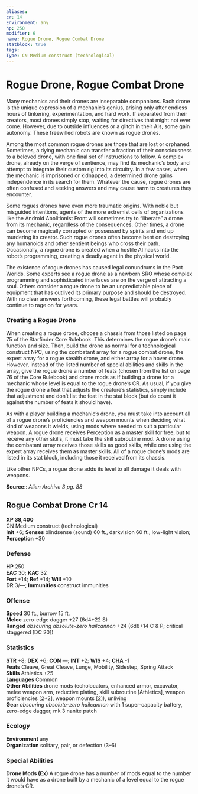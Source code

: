 ```yaml
---
aliases: 
cr: 14
Environment: any
hp: 250
modifier: 6
name: Rogue Drone, Rogue Combat Drone
statblock: true
tags: 
Type: CN Medium construct (technological)  
---
```


# Rogue Drone, Rogue Combat Drone

Many mechanics and their drones are inseparable companions. Each drone is the unique expression of a mechanic’s genius, arising only after endless hours of tinkering, experimentation, and hard work. If separated from their creators, most drones simply stop, waiting for directives that might not ever come. However, due to outside influences or a glitch in their AIs, some gain autonomy. These freewilled robots are known as rogue drones.

Among the most common rogue drones are those that are lost or orphaned. Sometimes, a dying mechanic can transfer a fraction of their consciousness to a beloved drone, with one final set of instructions to follow. A complex drone, already on the verge of sentience, may find its mechanic’s body and attempt to integrate their custom rig into its circuitry. In a few cases, when the mechanic is imprisoned or kidnapped, a determined drone gains independence in its search for them. Whatever the cause, rogue drones are often confused and seeking answers and may cause harm to creatures they encounter.

Some rogues drones have even more traumatic origins. With noble but misguided intentions, agents of the more extremist cells of organizations like the Android Abolitionist Front will sometimes try to “liberate” a drone from its mechanic, regardless of the consequences. Other times, a drone can become magically corrupted or possessed by spirits and end up murdering its creator. Such rogue drones often become bent on destroying any humanoids and other sentient beings who cross their path. Occasionally, a rogue drone is created when a hostile AI hacks into the robot’s programming, creating a deadly agent in the physical world.

The existence of rogue drones has caused legal conundrums in the Pact Worlds. Some experts see a rogue drone as a newborn SRO whose complex programming and sophisticated interfaces are on the verge of attracting a soul. Others consider a rogue drone to be an unpredictable piece of equipment that has outlived its primary purpose and should be destroyed. With no clear answers forthcoming, these legal battles will probably continue to rage on for years.

### Creating a Rogue Drone

When creating a rogue drone, choose a chassis from those listed on page 75 of the Starfinder Core Rulebook. This determines the rogue drone’s main function and size. Then, build the drone as normal for a technological construct NPC, using the combatant array for a rogue combat drone, the expert array for a rogue stealth drone, and either array for a hover drone. However, instead of the listed number of special abilities and skills in the array, give the rogue drone a number of feats (chosen from the list on page 76 of the Core Rulebook) and drone mods as if building a drone for a mechanic whose level is equal to the rogue drone’s CR. As usual, if you give the rogue drone a feat that adjusts the creature’s statistics, simply include that adjustment and don’t list the feat in the stat block (but do count it against the number of feats it should have).

As with a player building a mechanic’s drone, you must take into account all of a rogue drone’s proficiencies and weapon mounts when deciding what kind of weapons it wields, using mods where needed to suit a particular weapon. A rogue drone receives Perception as a master skill for free, but to receive any other skills, it must take the skill subroutine mod. A drone using the combatant array receives those skills as good skills, while one using the expert array receives them as master skills. All of a rogue drone’s mods are listed in its stat block, including those it received from its chassis.

Like other NPCs, a rogue drone adds its level to all damage it deals with weapons.


**Source**:: _Alien Archive 3 pg. 88_

## Rogue Combat Drone Cr 14

**XP 38,400**  
CN Medium construct (technological)  
**Init** +6; **Senses** blindsense (sound) 60 ft., darkvision 60 ft., low-light vision; **Perception** +30  

### Defense

**HP** 250  
**EAC** 30; **KAC** 32  
**Fort** +14; **Ref** +14; **Will** +10  
**DR** 3/—; **Immunities** construct immunities  

### Offense

**Speed** 30 ft., burrow 15 ft.  
**Melee** zero-edge dagger +27 (6d4+22 S)  
**Ranged** _obscuring absolute-zero hailcannon_ +24 (6d8+14 C & P; critical staggered \[DC 20\])

### Statistics

**STR** +8; **DEX** +6; **CON** —; **INT** +2; **WIS** +4; **CHA** -1  
**Feats** Cleave, Great Cleave, Lunge, Mobility, Sidestep, Spring Attack  
**Skills** Athletics +25  
**Languages** Common  
**Other Abilities** drone mods (echolocators, enhanced armor, excavator, melee weapon arm, reductive plating, skill subroutine \[Athletics\], weapon proficiencies \[2+2\], weapon mounts \[2\]), unliving  
**Gear** _obscuring absolute-zero hailcannon_ with 1 super-capacity battery, zero-edge dagger, mk 3 nanite patch

### Ecology

**Environment** any  
**Organization** solitary, pair, or defection (3–6)

### Special Abilities

**Drone Mods (Ex)** A rogue drone has a number of mods equal to the number it would have as a drone built by a mechanic of a level equal to the rogue drone’s CR.
